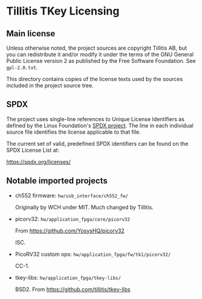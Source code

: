 # Tillitis TKey Licensing

## Main license

Unless otherwise noted, the project sources are copyright Tillitis AB,
but you can redistribute it and/or modify it under the terms of the
GNU General Public License version 2 as published by the Free Software
Foundation. See `gpl-2.0.txt`.

This directory contains copies of the license texts used by the
sources included in the project source tree.

## SPDX

The project uses single-line references to Unique License Identifiers
as defined by the Linux Foundation's [SPDX project](https://spdx.org/).
The line in each individual source file identifies the license
applicable to that file.

The current set of valid, predefined SPDX identifiers can be found on
the SPDX License List at:

https://spdx.org/licenses/

## Notable imported projects

- ch552 firmware: `hw/usb_interface/ch552_fw/`

  Originally by WCH under MIT. Much changed by Tillitis.

- picorv32: `hw/application_fpga/core/picorv32`

  From https://github.com/YosysHQ/picorv32

  ISC.

- PicoRV32 custom ops: `hw/application_fpga/fw/tk1/picorv32/`

  CC-1.

- tkey-libs: `hw/application_fpga/tkey-libs/`

  BSD2. From https://github.com/tillitis/tkey-libs
